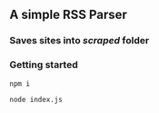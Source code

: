 ## A simple RSS Parser

### Saves sites into *scraped* folder

### Getting started
```
npm i
```
```
node index.js
```

